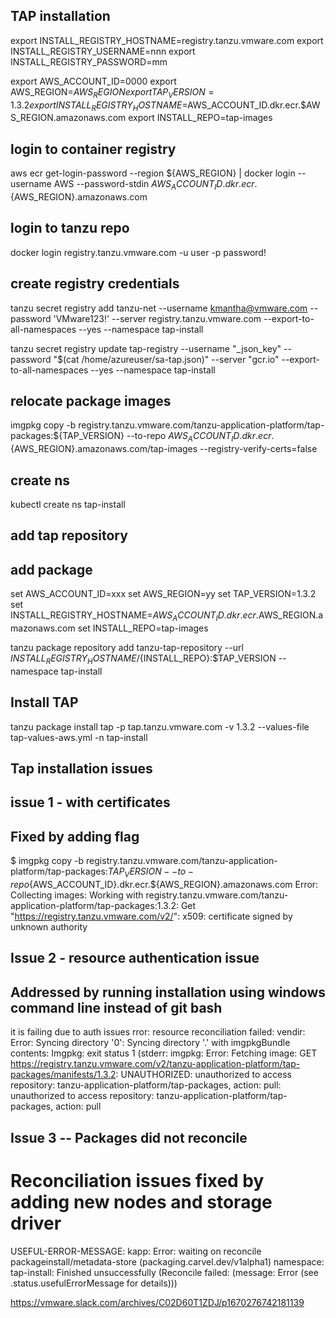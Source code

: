 
## TAP installation
export INSTALL_REGISTRY_HOSTNAME=registry.tanzu.vmware.com
export INSTALL_REGISTRY_USERNAME=nnn
export INSTALL_REGISTRY_PASSWORD=mm

export AWS_ACCOUNT_ID=0000
export AWS_REGION=${AWS_REGION}
export TAP_VERSION=1.3.2
export INSTALL_REGISTRY_HOSTNAME=$AWS_ACCOUNT_ID.dkr.ecr.$AWS_REGION.amazonaws.com
export INSTALL_REPO=tap-images

## login to container registry
aws ecr get-login-password --region ${AWS_REGION} | docker login --username AWS --password-stdin ${AWS_ACCOUNT_ID}.dkr.ecr.${AWS_REGION}.amazonaws.com
## login to tanzu repo
docker login registry.tanzu.vmware.com  -u user -p password!

## create registry credentials

 tanzu secret registry add tanzu-net --username kmantha@vmware.com --password 'VMware123!'   --server registry.tanzu.vmware.com   --export-to-all-namespaces --yes --namespace tap-install

tanzu secret registry update  tap-registry   --username "_json_key" --password "$(cat /home/azureuser/sa-tap.json)" --server "gcr.io" --export-to-all-namespaces --yes --namespace tap-install

## relocate package images
 imgpkg copy -b registry.tanzu.vmware.com/tanzu-application-platform/tap-packages:${TAP_VERSION} --to-repo ${AWS_ACCOUNT_ID}.dkr.ecr.${AWS_REGION}.amazonaws.com/tap-images --registry-verify-certs=false

## create ns
kubectl create ns tap-install

## add tap repository
## add package

set AWS_ACCOUNT_ID=xxx
set AWS_REGION=yy
set TAP_VERSION=1.3.2
set INSTALL_REGISTRY_HOSTNAME=$AWS_ACCOUNT_ID.dkr.ecr.$AWS_REGION.amazonaws.com
set INSTALL_REPO=tap-images

tanzu package repository add tanzu-tap-repository  --url ${INSTALL_REGISTRY_HOSTNAME}/${INSTALL_REPO}:$TAP_VERSION  --namespace tap-install



## Install TAP
tanzu package install tap -p tap.tanzu.vmware.com -v 1.3.2  --values-file tap-values-aws.yml -n tap-install

## Tap installation issues

## issue 1 - with certificates
## Fixed by adding flag
$ imgpkg copy -b registry.tanzu.vmware.com/tanzu-application-platform/tap-packages:${TAP_VERSION} --to-repo${AWS_ACCOUNT_ID}.dkr.ecr.${AWS_REGION}.amazonaws.com
Error: Collecting images: Working with registry.tanzu.vmware.com/tanzu-application-platform/tap-packages:1.3.2: Get "https://registry.tanzu.vmware.com/v2/": x509: certificate signed by unknown authority

## Issue 2 - resource authentication issue
##  Addressed by running installation using windows command line instead of git bash
it is failing due to auth issues rror: resource reconciliation failed: vendir: Error: Syncing directory '0':
  Syncing directory '.' with imgpkgBundle contents:
    Imgpkg: exit status 1 (stderr: imgpkg: Error: Fetching image:
  GET https://registry.tanzu.vmware.com/v2/tanzu-application-platform/tap-packages/manifests/1.3.2:
    UNAUTHORIZED: unauthorized to access repository: tanzu-application-platform/tap-packages, action: pull: unauthorized to access repository: tanzu-application-platform/tap-packages, action: pull


## Issue 3 -- Packages did not reconcile
# Reconciliation issues fixed by adding new nodes and storage driver
USEFUL-ERROR-MESSAGE:    kapp: Error: waiting on reconcile packageinstall/metadata-store (packaging.carvel.dev/v1alpha1) namespace: tap-install:
  Finished unsuccessfully (Reconcile failed:  (message: Error (see .status.usefulErrorMessage for details)))

https://vmware.slack.com/archives/C02D60T1ZDJ/p1670276742181139
